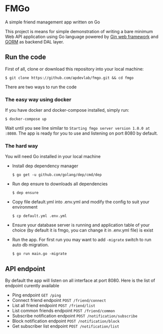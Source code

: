 # FMGo

A simple friend management app written on Go

This project is means for simple demonstration of writing a bare minimum Web API application using Go language powered by [Gin web framework](https://github.com/gin-gonic/gin) and [GORM](https://github.com/jinzhu/gorm) as backend DAL layer.

## Run the code

First of all, clone or download this repository into your local machine:

`$ git clone https://github.com/apdevlab/fmgo.git && cd fmgo`

There are two ways to run the code

### The easy way using docker

If you have docker and docker-compose installed, simply run:

`$ docker-compose up`

Wait until you see line similar to `Starting fmgo server version 1.0.0 at :8080`. The app is ready for you to use and listening on port 8080 by default.

### The hard way

You will need Go installed in your local machine

* Install dep dependency manager

  `$ go get -u github.com/golang/dep/cmd/dep`

* Run dep ensure to downloads all dependencies

  `$ dep ensure`

* Copy file default.yml into .env.yml and modify the config to suit your environment

  `$ cp default.yml .env.yml`

* Ensure your database server is running and application table of your choice (by default it is fmgo, you can change it in .env.yml file) is exist

* Run the app. For first run you may want to add `-migrate` switch to run auto db migration.

  `$ go run main.go -migrate`

## API endpoint

By default the app will listen on all interface at port 8080. Here is the list of endpoint curently available

* Ping endpoint `GET /ping`
* Connect friend endpoint `POST /friend/connect`
* List all friend endpoint `POST /friend/list`
* List common friends endpoint `POST /friend/common`
* Subscribe notification endpoint `POST /notification/subscribe`
* Block notification endpoint `POST /notification/block`
* Get subscriber list endpoint `POST /notification/list`

